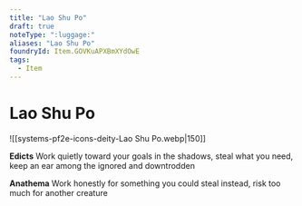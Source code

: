 ```yaml
---
title: "Lao Shu Po"
draft: true
noteType: ":luggage:"
aliases: "Lao Shu Po"
foundryId: Item.GOVKuAPXBmXYdOwE
tags:
  - Item
---
```


# Lao Shu Po
![[systems-pf2e-icons-deity-Lao Shu Po.webp|150]]

**Edicts** Work quietly toward your goals in the shadows, steal what you need, keep an ear among the ignored and downtrodden

**Anathema** Work honestly for something you could steal instead, risk too much for another creature
